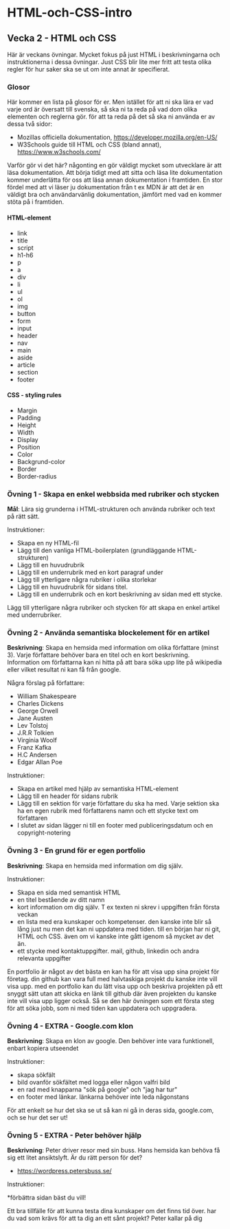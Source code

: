 # HTML-och-CSS-intro

## Vecka 2 - HTML och CSS

Här är veckans övningar. Mycket fokus på just HTML i beskrivningarna och instruktionerna i dessa övningar. 
Just CSS blir lite mer fritt att testa olika regler för hur saker ska se ut om inte annat är specifierat.

### Glosor
Här kommer en lista på glosor för er. Men istället för att ni ska lära er vad varje ord är översatt till svenska, så ska ni ta reda på vad dom olika elementen och reglerna gör.
för att ta reda på det så ska ni använda er av dessa två sidor:

* Mozillas officiella dokumentation, https://developer.mozilla.org/en-US/
* W3Schools guide till HTML och CSS (bland annat), https://www.w3schools.com/

Varför gör vi det här? någonting en gör väldigt mycket som utvecklare är att läsa dokumentation. Att börja tidigt med att sitta och läsa lite dokumentation kommer underlätta för oss att läsa annan dokumentation i framtiden.
En stor fördel med att vi läser ju dokumentation från t ex MDN är att det är en väldigt bra och användarvänlig dokumentation, jämfört med vad en kommer stöta på i framtiden.

#### HTML-element

* link
* title
* script
* h1-h6
* p
* a
* div
* li
* ul
* ol
* img
* button
* form
* input
* header
* nav
* main
* aside
* article
* section
* footer

#### CSS - styling rules

* Margin
* Padding
* Height
* Width
* Display
* Position
* Color
* Backgrund-color
* Border
* Border-radius




### Övning 1 - Skapa en enkel webbsida med rubriker och stycken

**Mål**: Lära sig grunderna i HTML-strukturen och använda rubriker och text på rätt sätt.

Instruktioner:
* Skapa en ny HTML-fil
* Lägg till den vanliga HTML-boilerplaten (grundläggande HTML-strukturen)
* Lägg till en huvudrubrik
* Lägg till en underrubrik med en kort paragraf under
* Lägg till ytterligare några rubriker i olika storlekar
* Lägg till en huvudrubrik för sidans titel.
* Lägg till en underrubrik och en kort beskrivning av sidan med ett stycke.

Lägg till ytterligare några rubriker och stycken för att skapa en enkel artikel med underrubriker.

### Övning 2 - Använda semantiska blockelement för en artikel

**Beskrivning**: Skapa en hemsida med information om olika författare (minst 3). Varje författare behöver bara en titel och en kort beskrivning.
Information om författarna kan ni hitta på att bara söka upp lite på wikipedia eller vilket resultat ni kan få från google.

Några förslag på författare:
* William Shakespeare
* Charles Dickens
* George Orwell
* Jane Austen
* Lev Tolstoj
* J.R.R Tolkien
* Virginia Woolf
* Franz Kafka
* H.C Andersen
* Edgar Allan Poe

Instruktioner:

* Skapa en artikel med hjälp av semantiska HTML-element
* Lägg till en header för sidans rubrik
* Lägg till en sektion för varje författare du ska ha med. Varje sektion ska ha en egen rubrik med författarens namn och ett stycke text om författaren
* I slutet av sidan lägger ni till en footer med publiceringsdatum och en copyright-notering

### Övning 3 - En grund för er egen portfolio

**Beskrivning**: Skapa en hemsida med information om dig själv.

Instruktioner:

* Skapa en sida med semantisk HTML
* en titel bestående av ditt namn
* kort information om dig själv. T ex texten ni skrev i uppgiften från första veckan
* en lista med era kunskaper och kompetenser. den kanske inte blir så lång just nu men det kan ni uppdatera med tiden. till en början har ni git, HTML och CSS. även om vi kanske inte gått igenom så mycket av det än.
* ett stycke med kontaktuppgifter. mail, github, linkedin och andra relevanta uppgifter

En portfolio är något av det bästa en kan ha för att visa upp sina projekt för företag. din github kan vara full med halvtaskiga projekt du kanske inte vill visa upp. med en portfolio kan du lätt visa upp och beskriva projekten på ett snyggt sätt utan att skicka en länk till github där även projekten du kanske inte vill visa upp ligger också.
Så se den här övningen som ett första steg för att söka jobb, som ni med tiden kan uppdatera och uppgradera.

### Övning 4 - EXTRA - Google.com klon

**Beskrivning**: Skapa en klon av google. Den behöver inte vara funktionell, enbart kopiera utseendet

Instruktioner: 

* skapa sökfält
* bild ovanför sökfältet med logga eller någon valfri bild
* en rad med knapparna "sök på google" och "jag har tur"
* en footer med länkar. länkarna behöver inte leda någonstans

För att enkelt se hur det ska se ut så kan ni gå in deras sida, google.com, och se hur det ser ut! 

### Övning 5 - EXTRA - Peter behöver hjälp

**Beskrivning**: Peter driver resor med sin buss. Hans hemsida kan behöva få sig ett litet ansiktslyft. Är du rätt person för det?
* https://wordpress.petersbuss.se/

Instruktioner:

*förbättra sidan bäst du vill!

Ett bra tillfälle för att kunna testa dina kunskaper om det finns tid över. har du vad som krävs för att ta dig an ett sånt projekt? Peter kallar på dig


